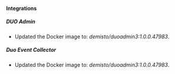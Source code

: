 #### Integrations
##### DUO Admin
- Updated the Docker image to: *demisto/duoadmin3:1.0.0.47983*.
##### Duo Event Collector
- Updated the Docker image to: *demisto/duoadmin3:1.0.0.47983*.
